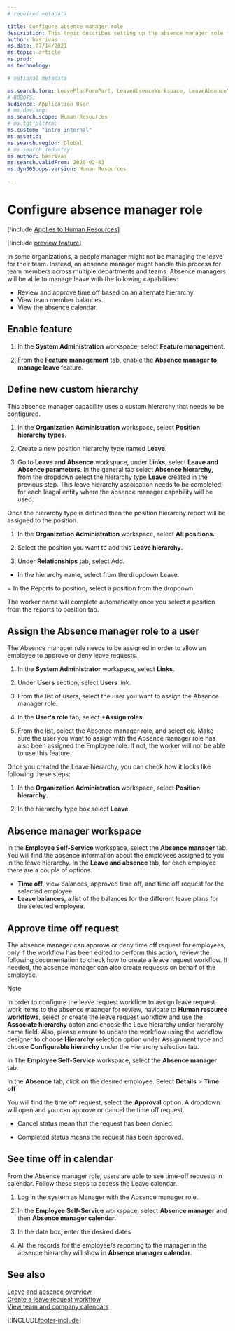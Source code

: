 ```yaml
---
# required metadata

title: Configure absence manager role
description: This topic describes setting up the absence manager role for managing employees' leave.
author: hasrivas
ms.date: 07/14/2021
ms.topic: article
ms.prod: 
ms.technology: 

# optional metadata

ms.search.form: LeavePlanFormPart, LeaveAbsenceWorkspace, LeaveAbsenceManager
# ROBOTS: 
audience: Application User
# ms.devlang: 
ms.search.scope: Human Resources
# ms.tgt_pltfrm: 
ms.custom: "intro-internal"
ms.assetid: 
ms.search.region: Global
# ms.search.industry: 
ms.author: hasrivas
ms.search.validFrom: 2020-02-03
ms.dyn365.ops.version: Human Resources

---
```


# Configure absence manager role

[!include [Applies to Human Resources](../includes/applies-to-hr.md)]

[!include [preview feature](./includes/preview-feature.md)]

In some organizations, a people manager might not be managing the leave for their team. Instead, an absence manager might handle this process for team members across multiple departments and teams. Absence managers will be able to manage leave with the following capabilities:

- Review and approve time off based on an alternate hierarchy.
- View team member balances.
- View the absence calendar.


## Enable feature 

1.  In the **System Administration** workspace, select **Feature management**.

2.  From the **Feature management** tab, enable the **Absence manager to manage leave** feature.


## Define new custom hierarchy
This absence manager capability uses a custom hierarchy that needs to be configured.

1.  In the **Organization Administration** workspace, select **Position hierarchy types**.

2.  Create a new position hierarchy type named **Leave**.

3.  Go to **Leave and Absence** workspace, under **Links**, select **Leave and Absence parameters**. In the general tab select **Absence hierarchy**, from the dropdown select the hierarchy type **Leave** created in the previous step. This leave hierarchy assoication needs to be completed for each leagal entity where the absence manager capability will be used. 

Once the hierarchy type is defined then the position hierarchy report will be assigned to the position.

1.  In the **Organization Administration** workspace, select **All positions.**

2.  Select the position you want to add this **Leave hierarchy**.

3.  Under **Relationships** tab, select Add.

- In the hierarchy name, select from the dropdown Leave.</br>

= In the Reports to position, select a position from the dropdown.</br>

The worker name will complete automatically once you select a position from the reports to position tab.

## Assign the Absence manager role to a user
The Absence manager role needs to be assigned in order to allow an employee to approve or deny leave requests.

1.  In the **System Administrator** workspace, select **Links**.

2.  Under **Users** section, select **Users** link.

3.  From the list of users, select the user you want to assign the Absence manager role.

4.  In the **User's role** tab, select **+Assign roles**.

5.  From the list, select the Absence manager role, and select ok. Make sure the user you want to assign with the Absence manager role has also been assigned the Employee role. If not, the worker will not be able to use this feature.


Once you created the Leave hierarchy, you can check how it looks like following these steps:

1.  In the **Organization Administration** workspace, select **Position hierarchy**.

2.  In the hierarchy type box select **Leave**.


## Absence manager workspace 

In the **Employee Self-Service** workspace, select the **Absence manager** tab. You will find the absence information about the employees assigned to you in the leave hierarchy. In the **Leave and absence** tab, for each employee there are a couple of options. 

-   **Time off**, view balances, approved time off, and time off request for the selected employee.
-   **Leave balances**, a list of the balances for the different leave plans for the selected employee.

## Approve time off request
The absence manager can approve or deny time off request for employees, only if the workflow has been edited to perform this action, review the following documentation to check how to create a leave request workflow. If needed, the absence manager can also create requests on behalf of the employee.

>[!NOTE]
>In order to configure the leave request workflow to assign leave request work items to the absence maanger for review, navigate to **Human resource workflows**, select or create the leave request workflow and use the **Associate hierarchy** opton and choose the Leve hierarchy under hierarchy name field. Also, please ensure to update the workflow using the workflow designer to choose **Hierarchy** selection option under Assignment type and choose **Configurable hierarchy** under the Hierarchy selection tab.  

In The **Employee Self-Service** workspace, select the **Absence manager** tab.

In the **Absence** tab, click on the desired employee. Select **Details** \> **Time off**

You will find the time off request, select the **Approval** option. A dropdown will open and you can approve or cancel the time off request.

-   Cancel status mean that the request has been denied.

-   Completed status means the request has been approved.

## See time off in calendar 
From the Absence manager role, users are able to see time-off requests in calendar. Follow these steps to access the Leave calendar.

1.  Log in the system as Manager with the Absence manager role.

2.  In the **Employee Self-Service** workspace, select **Absence manager** and then **Absence manager calendar.**

3.  In the date box, enter the desired dates

4.  All the records for the employee/s reporting to the manager in the absence hierarchy will show in **Absence manager calendar**.


## See also

[Leave and absence overview](hr-leave-and-absence-overview.md)</br>
[Create a leave request workflow](hr-leave-and-absence-workflow.md)</br>
[View team and company calendars](hr-employee-self-service-calendar.md)</br>


[!INCLUDE[footer-include](../includes/footer-banner.md)]
